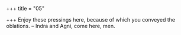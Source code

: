 +++
title = "05"

+++
Enjoy these pressings here, because of which you conveyed the
oblations.
– Indra and Agni, come here, men.